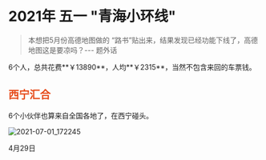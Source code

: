# 2021年 五一 "青海小环线"

>本想把5月份高德地图做的 “路书”贴出来，结果发现已经功能下线了，高德地图这是要凉吗？--- 题外话

6个人，总共花费**￥13890**，人均**￥2315**，当然不包含来回的车票钱。

## <span style="color: #E64A19;">西宁汇合</span>

6个小伙伴也算来自全国各地了，在西宁碰头。

![2021-07-01_172245](\imgs\travel\2021-07-01_172245.png)

4月29日 


